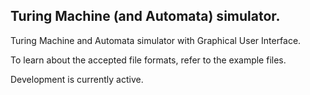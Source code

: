 ## Turing Machine (and Automata) simulator.

Turing Machine and Automata simulator with Graphical User Interface.

To learn about the accepted file formats, refer to the example files.

Development is currently active.
